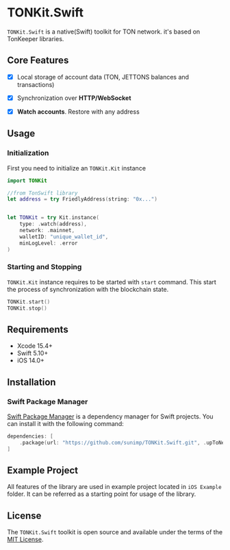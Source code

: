 # TONKit.Swift

`TONKit.Swift` is a native(Swift) toolkit for TON network. it's based on TonKeeper libraries.

## Core Features

- [x] Local storage of account data (TON, JETTONS balances and transactions)
- [x] Synchronization over **HTTP/WebSocket**
- [x] **Watch accounts**. Restore with any address


## Usage

### Initialization

First you need to initialize an `TONKit.Kit` instance

```swift
import TONKit

//from TonSwift library
let address = try FriedlyAddress(string: "0x...")


let TONKit = try Kit.instance(
    type: .watch(address), 
    network: .mainnet, 
    walletID: "unique_wallet_id", 
    minLogLevel: .error
)
```

### Starting and Stopping

`TONKit.Kit` instance requires to be started with `start` command. This start the process of synchronization with the blockchain state.

```swift
TONKit.start()
TONKit.stop()
```
## Requirements

* Xcode 15.4+
* Swift 5.10+
* iOS 14.0+

## Installation

### Swift Package Manager

[Swift Package Manager](https://www.swift.org/package-manager) is a dependency manager for Swift projects. You can install it with the following command:

```swift
dependencies: [
    .package(url: "https://github.com/sunimp/TONKit.Swift.git", .upToNextMajor(from: "0.6.0"))
]
```

## Example Project

All features of the library are used in example project located in `iOS Example` folder. It can be referred as a starting point for usage of the library.

## License

The `TONKit.Swift` toolkit is open source and available under the terms of the [MIT License](https://github.com/sunimp/TONKit.Swift/blob/master/LICENSE).

